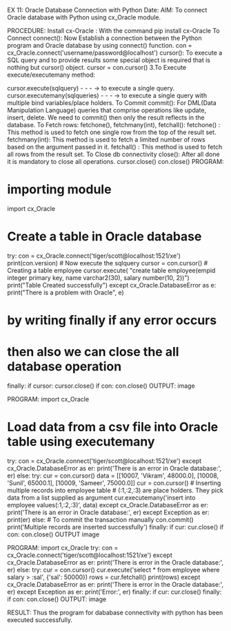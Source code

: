 EX 11: Oracle Database Connection with Python
Date:
AIM:
To connect Oracle database with Python using cx_Oracle module.

PROCEDURE:
Install cx-Oracle : With the command pip install cx-Oracle
To Connect connect(): Now Establish a connection between the Python program and Oracle database by using connect() function.
con = cx_Oracle.connect('username/password@localhost')
cursor(): To execute a SQL query and to provide results some special object is required that is nothing but cursor() object.
cursor = con.cursor()
3.To Execute execute/executemany method:

cursor.execute(sqlquery) - - - -> to execute a single query. 
cursor.executemany(sqlqueries) - - - -> to execute a single query with multiple bind variables/place holders.
To Commit commit(): For DML(Data Manipulation Language) queries that comprise operations like update, insert, delete. We need to commit() then only the result reflects in the database.
To Fetch rows: fetchone(), fetchmany(int), fetchall(): fetchone() : This method is used to fetch one single row from the top of the result set. fetchmany(int): This method is used to fetch a limited number of rows based on the argument passed in it. fetchall() : This method is used to fetch all rows from the result set.
To Close db connectivity close(): After all done it is mandatory to close all operations.
cursor.close()
con.close()
PROGRAM:
# importing module
import cx_Oracle

# Create a table in Oracle database
try:
	con = cx_Oracle.connect('tiger/scott@localhost:1521/xe')
	print(con.version)
	# Now execute the sqlquery
	cursor = con.cursor()
	# Creating a table employee
	cursor.execute(
		"create table employee(empid integer primary key, name varchar2(30), salary number(10, 2))")
	print("Table Created successfully")
except cx_Oracle.DatabaseError as e:
	print("There is a problem with Oracle", e)
# by writing finally if any error occurs
# then also we can close the all database operation
finally:
	if cursor:
		cursor.close()
	if con:
		con.close()
OUTPUT:
image

PROGRAM:
import cx_Oracle
# Load data from a csv file into Oracle table using executemany
try:
	con = cx_Oracle.connect('tiger/scott@localhost:1521/xe')
except cx_Oracle.DatabaseError as er:
	print('There is an error in Oracle database:', er)
else:
	try:
		cur = con.cursor()
		data = [[10007, 'Vikram', 48000.0], [10008, 'Sunil', 65000.1], [10009, 'Sameer', 75000.0]]
		cur = con.cursor()
		# Inserting multiple records into employee table
		# (:1,:2,:3) are place holders. They pick data from a list supplied as argument
		cur.executemany('insert into employee values(:1,:2,:3)', data)
	except cx_Oracle.DatabaseError as er:
		print('There is an error in Oracle database:', er)
	except Exception as er:
		print(er)
	else:
		# To commit the transaction manually
		con.commit()
		print('Multiple records are inserted successfully')
finally:
	if cur:
		cur.close()
	if con:
		con.close()
OUTPUT
image

PROGRAM:
import cx_Oracle
try:
	con = cx_Oracle.connect('tiger/scott@localhost:1521/xe')
except cx_Oracle.DatabaseError as er:
	print('There is error in the Oracle database:', er)
else:
	try:
		cur = con.cursor()
		cur.execute('select * from employee where salary > :sal', {'sal': 50000})
		rows = cur.fetchall()
		print(rows)
	except cx_Oracle.DatabaseError as er:
		print('There is error in the Oracle database:', er)
	except Exception as er:
		print('Error:', er)
	finally:
		if cur:
			cur.close()
finally:
	if con:
		con.close()
OUTPUT:
image

RESULT:
Thus the program for dababase connectivity with python has been executed successfully.
